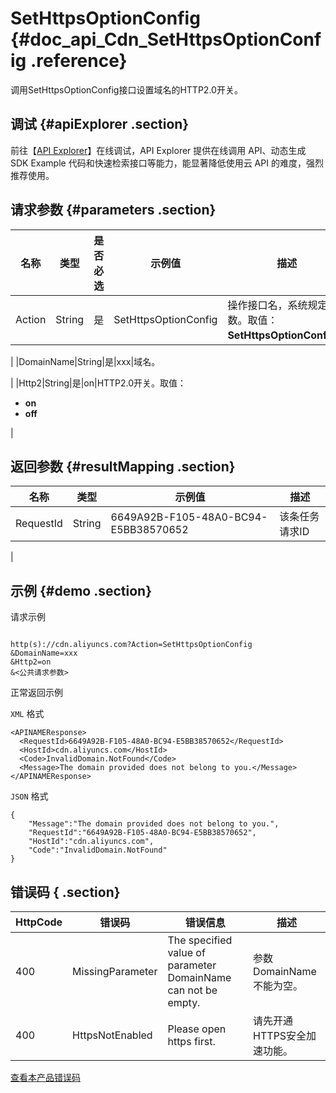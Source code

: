 # SetHttpsOptionConfig {#doc_api_Cdn_SetHttpsOptionConfig .reference}

调用SetHttpsOptionConfig接口设置域名的HTTP2.0开关。

## 调试 {#apiExplorer .section}

前往【[API Explorer](https://api.aliyun.com/#product=Cdn&api=SetHttpsOptionConfig)】在线调试，API Explorer 提供在线调用 API、动态生成 SDK Example 代码和快速检索接口等能力，能显著降低使用云 API 的难度，强烈推荐使用。

## 请求参数 {#parameters .section}

|名称|类型|是否必选|示例值|描述|
|--|--|----|---|--|
|Action|String|是|SetHttpsOptionConfig|操作接口名，系统规定参数。取值：**SetHttpsOptionConfig**。

 |
|DomainName|String|是|xxx|域名。

 |
|Http2|String|是|on|HTTP2.0开关。取值：

 -   **on**
-   **off**

 |

## 返回参数 {#resultMapping .section}

|名称|类型|示例值|描述|
|--|--|---|--|
|RequestId|String|6649A92B-F105-48A0-BC94-E5BB38570652|该条任务请求ID

 |

## 示例 {#demo .section}

请求示例

``` {#request_demo}

http(s)://cdn.aliyuncs.com?Action=SetHttpsOptionConfig
&DomainName=xxx
&Http2=on
&<公共请求参数>

```

正常返回示例

`XML` 格式

``` {#xml_return_success_demo}
<APINAMEResponse>
  <RequestId>6649A92B-F105-48A0-BC94-E5BB38570652</RequestId>
  <HostId>cdn.aliyuncs.com</HostId>
  <Code>InvalidDomain.NotFound</Code>
  <Message>The domain provided does not belong to you.</Message>
</APINAMEResponse>

```

`JSON` 格式

``` {#json_return_success_demo}
{
	"Message":"The domain provided does not belong to you.",
	"RequestId":"6649A92B-F105-48A0-BC94-E5BB38570652",
	"HostId":"cdn.aliyuncs.com",
	"Code":"InvalidDomain.NotFound"
}
```

## 错误码 { .section}

|HttpCode|错误码|错误信息|描述|
|--------|---|----|--|
|400|MissingParameter|The specified value of parameter DomainName can not be empty.|参数DomainName不能为空。|
|400|HttpsNotEnabled|Please open https first.|请先开通HTTPS安全加速功能。|

[查看本产品错误码](https://error-center.aliyun.com/status/product/Cdn)

